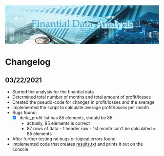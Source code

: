 ![Python Challenge](resources/image.jpg)

# Changelog

## 03/22/2021
- Started the analysis for the finantial data
- Determined total number of months and total amount of profit/losses
- Created the pseudo-code for changes in profit/losses and the average
- Implemented the script to calculate average profit/losses per month
- Bugs found:
    - [X] delta_profit list has 85 elements, should be 86
        - actually, 85 elements is correct
        - 87 rows of data - 1 header row - 1st month can't be calculated = 85 elements
- After further testing no bugs or logical errors found
- Implemented code that creates [results.txt](results.txt) and prints it out on the console


